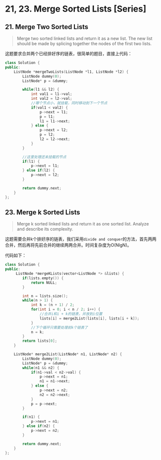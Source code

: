 # 21, 23. Merge Sorted Lists \[Series\]

## 21. Merge Two Sorted Lists

> Merge two sorted linked lists and return it as a new list. The new list should be made by splicing together the nodes of the first two lists.

这题要求合并两个已经排好序的链表，很简单的题目，直接上代码：

```cpp
class Solution {
public:
    ListNode *mergeTwoLists(ListNode *l1, ListNode *l2) {
        ListNode dummy(0);
        ListNode* p = &dummy;

        while(l1 && l2) {
            int val1 = l1->val;
            int val2 = l2->val;
            //哪个节点小，就挂载，同时移动到下一个节点
            if(val1 < val2) {
                p->next = l1;
                p = l1;
                l1 = l1->next;
            } else {
                p->next = l2;
                p = l2;
                l2 = l2->next;
            }
        }

        //这里处理还未挂载的节点
        if(l1) {
            p->next = l1;
        } else if(l2) {
            p->next = l2;
        }

        return dummy.next;
    }
};
```

## 23. Merge k Sorted Lists

> Merge k sorted linked lists and return it as one sorted list. Analyze and describe its complexity.

这题需要合并k个排好序的链表，我们采用`divide and conquer`的方法，首先两两合并，然后再将先前合并的继续两两合并。时间复杂度为O\(NlgN\)。

代码如下：

```cpp
class Solution {
public:
     ListNode *mergeKLists(vector<ListNode *> &lists) {
        if(lists.empty()) {
            return NULL;
        }

        int n = lists.size();
        while(n > 1) {
            int k = (n + 1) / 2;
            for(int i = 0; i < n / 2; i++) {
                //合并i和i + k的链表，并放到i位置
                lists[i] = merge2List(lists[i], lists[i + k]);
            }
            //下个循环只需要处理前k个链表了
            n = k;
        }
        return lists[0];
    }

    ListNode* merge2List(ListNode* n1, ListNode* n2) {
        ListNode dummy(0);
        ListNode* p = &dummy;
        while(n1 && n2) {
            if(n1->val < n2->val) {
                p->next = n1;
                n1 = n1->next;
            } else {
                p->next = n2;
                n2 = n2->next;
            }
            p = p->next;
        }

        if(n1) {
            p->next = n1;
        } else if(n2) {
            p->next = n2;
        }

        return dummy.next;
    }
};
```

